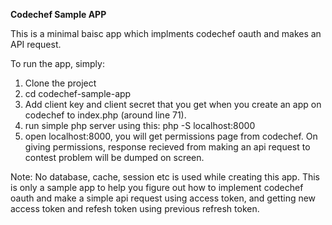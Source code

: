 **Codechef Sample APP**

This is a minimal baisc app which implments codechef oauth and makes an API request. 

To run the app, simply:
1. Clone the project
2. cd codechef-sample-app
3. Add client key and client secret that you get when you create an app on codechef to index.php (around line 71).
4. run simple php server using this: php -S localhost:8000
5. open localhost:8000, you will get permissions page from codechef. On giving permissions, response recieved from making an api request to contest problem will be dumped on screen.

Note: No database, cache, session etc is used while creating this app. This is only a sample app to help you figure out how to implement codechef oauth and make a simple api request using access token, and getting new access token and refesh token using previous refresh token.
